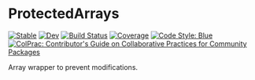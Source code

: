 # ProtectedArrays

[![Stable](https://img.shields.io/badge/docs-stable-blue.svg)](https://FedericoStra.github.io/ProtectedArrays.jl/stable/)
[![Dev](https://img.shields.io/badge/docs-dev-blue.svg)](https://FedericoStra.github.io/ProtectedArrays.jl/dev/)
[![Build Status](https://github.com/FedericoStra/ProtectedArrays.jl/actions/workflows/CI.yml/badge.svg?branch=master)](https://github.com/FedericoStra/ProtectedArrays.jl/actions/workflows/CI.yml?query=branch%3Amaster)
[![Coverage](https://codecov.io/gh/FedericoStra/ProtectedArrays.jl/branch/master/graph/badge.svg)](https://codecov.io/gh/FedericoStra/ProtectedArrays.jl)
[![Code Style: Blue](https://img.shields.io/badge/code%20style-blue-4495d1.svg)](https://github.com/invenia/BlueStyle)
[![ColPrac: Contributor's Guide on Collaborative Practices for Community Packages](https://img.shields.io/badge/ColPrac-Contributor's%20Guide-blueviolet)](https://github.com/SciML/ColPrac)

Array wrapper to prevent modifications.
